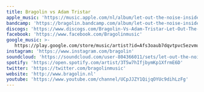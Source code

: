 ```yaml
---
title: Bragolin vs Adam Tristar
apple_music: 'https://music.apple.com/nl/album/let-out-the-noise-inside/1475482536'
bandcamp: 'https://bragolin.bandcamp.com/album/let-out-the-noise-inside'
discogs: 'https://www.discogs.com/Bragolin-Vs-Adam-Tristar-Let-Out-The-Noise-Inside/release/13951084'
facebook: 'https://www.facebook.com/Bragolinmusic'
google_music: >-
   https://play.google.com/store/music/artist?id=Afs3oaub7dqvtpvc5ezvmurezku
instagram: 'https://www.instagram.com/bragolin'
soundcloud: 'https://soundcloud.com/user-804366011/sets/let-out-the-noise-inside'
spotify: 'https://open.spotify.com/artist/3T5w7hIfjbymKp1XfrmE6D'
twitter: 'https://twitter.com/bragolinmusic'
website: 'http://www.bragolin.nl'
youtube: 'https://www.youtube.com/channel/UCpJJZY1QijqOYUc9dihLzFg'
---
```

